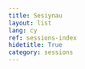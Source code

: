 ```yaml
---
title: Sesiynau
layout: list
lang: cy
ref: sessions-index
hidetitle: True
category: sessions 
---
```


